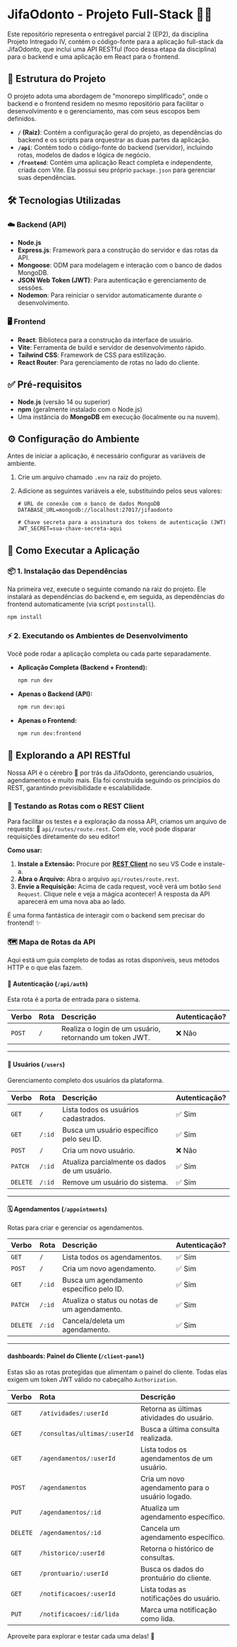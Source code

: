 # JifaOdonto - Projeto Full-Stack 🦷✨

Este repositório representa o entregável parcial 2 (EP2), da disciplina Projeto Intregado IV, contém o código-fonte para a aplicação full-stack da JifaOdonto, que inclui uma API RESTful (foco dessa etapa da disciplina) para o backend e uma aplicação em React para o frontend.

## 📂 Estrutura do Projeto

O projeto adota uma abordagem de "monorepo simplificado", onde o backend e o frontend residem no mesmo repositório para facilitar o desenvolvimento e o gerenciamento, mas com seus escopos bem definidos.

-   **`/` (Raiz)**: Contém a configuração geral do projeto, as dependências do backend e os scripts para orquestrar as duas partes da aplicação.
-   **`/api`**: Contém todo o código-fonte do backend (servidor), incluindo rotas, modelos de dados e lógica de negócio.
-   **`/frontend`**: Contém uma aplicação React completa e independente, criada com Vite. Ela possui seu próprio `package.json` para gerenciar suas dependências.

## 🛠️ Tecnologias Utilizadas

### ☁️ Backend (API)
-   **Node.js**
-   **Express.js**: Framework para a construção do servidor e das rotas da API.
-   **Mongoose**: ODM para modelagem e interação com o banco de dados MongoDB.
-   **JSON Web Token (JWT)**: Para autenticação e gerenciamento de sessões.
-   **Nodemon**: Para reiniciar o servidor automaticamente durante o desenvolvimento.

### 🖥️ Frontend
-   **React**: Biblioteca para a construção da interface de usuário.
-   **Vite**: Ferramenta de build e servidor de desenvolvimento rápido.
-   **Tailwind CSS**: Framework de CSS para estilização.
-   **React Router**: Para gerenciamento de rotas no lado do cliente.

## ✅ Pré-requisitos

-   **Node.js** (versão 14 ou superior)
-   **npm** (geralmente instalado com o Node.js)
-   Uma instância do **MongoDB** em execução (localmente ou na nuvem).

## ⚙️ Configuração do Ambiente

Antes de iniciar a aplicação, é necessário configurar as variáveis de ambiente.

1.  Crie um arquivo chamado `.env` na raiz do projeto.
2.  Adicione as seguintes variáveis a ele, substituindo pelos seus valores:

    ```.env.example
    # URL de conexão com o banco de dados MongoDB
    DATABASE_URL=mongodb://localhost:27017/jifaodonto

    # Chave secreta para a assinatura dos tokens de autenticação (JWT)
    JWT_SECRET=sua-chave-secreta-aqui
    ```

## 🚀 Como Executar a Aplicação

### 📦 1. Instalação das Dependências

Na primeira vez, execute o seguinte comando na raiz do projeto. Ele instalará as dependências do backend e, em seguida, as dependências do frontend automaticamente (via script `postinstall`).

```bash
npm install
```

### ⚡ 2. Executando os Ambientes de Desenvolvimento

Você pode rodar a aplicação completa ou cada parte separadamente.

-   **Aplicação Completa (Backend + Frontend):**
    ```bash
    npm run dev
    ```

-   **Apenas o Backend (API):**
    ```bash
    npm run dev:api
    ```

-   **Apenas o Frontend:**
    ```bash
    npm run dev:frontend
    ```

## 🚀 Explorando a API RESTful

Nossa API é o cérebro 🧠 por trás da JifaOdonto, gerenciando usuários, agendamentos e muito mais. Ela foi construída seguindo os princípios do REST, garantindo previsibilidade e escalabilidade.

### 🧪 Testando as Rotas com o REST Client

Para facilitar os testes e a exploração da nossa API, criamos um arquivo de requests: 📂 `api/routes/route.rest`. Com ele, você pode disparar requisições diretamente do seu editor!

**Como usar:**

1.  **Instale a Extensão:** Procure por **[REST Client](https://marketplace.visualstudio.com/items?itemName=humao.rest-client)** no seu VS Code e instale-a.
2.  **Abra o Arquivo:** Abra o arquivo `api/routes/route.rest`.
3.  **Envie a Requisição:** Acima de cada request, você verá um botão `Send Request`. Clique nele e veja a mágica acontecer! A resposta da API aparecerá em uma nova aba ao lado.

É uma forma fantástica de interagir com o backend sem precisar do frontend! ✨

### 🗺️ Mapa de Rotas da API

Aqui está um guia completo de todas as rotas disponíveis, seus métodos HTTP e o que elas fazem.

#### 🔑 Autenticação (`/api/auth`)

Esta rota é a porta de entrada para o sistema.

| Verbo | Rota | Descrição | Autenticação? |
| :--- | :--- | :--- | :--- |
| `POST` | `/` | Realiza o login de um usuário, retornando um token JWT. | ❌ Não |

---

#### 👥 Usuários (`/users`)

Gerenciamento completo dos usuários da plataforma.

| Verbo | Rota | Descrição | Autenticação? |
| :--- | :--- | :--- | :--- |
| `GET` | `/` | Lista todos os usuários cadastrados. | ✅ Sim |
| `GET` | `/:id` | Busca um usuário específico pelo seu ID. | ✅ Sim |
| `POST` | `/` | Cria um novo usuário. | ❌ Não |
| `PATCH` | `/:id` | Atualiza parcialmente os dados de um usuário. | ✅ Sim |
| `DELETE`| `/:id` | Remove um usuário do sistema. | ✅ Sim |

---

#### 🗓️ Agendamentos (`/appointments`)

Rotas para criar e gerenciar os agendamentos.

| Verbo | Rota | Descrição | Autenticação? |
| :--- | :--- | :--- | :--- |
| `GET` | `/` | Lista todos os agendamentos. | ✅ Sim |
| `POST` | `/` | Cria um novo agendamento. | ✅ Sim |
| `GET` | `/:id` | Busca um agendamento específico pelo ID. | ✅ Sim |
| `PATCH` | `/:id` | Atualiza o status ou notas de um agendamento. | ✅ Sim |
| `DELETE`| `/:id` | Cancela/deleta um agendamento. | ✅ Sim |

---

####  dashboards: Painel do Cliente (`/client-panel`)

Estas são as rotas protegidas que alimentam o painel do cliente. Todas elas exigem um token JWT válido no cabeçalho `Authorization`.

| Verbo | Rota | Descrição |
| :--- | :--- | :--- |
| `GET` | `/atividades/:userId` | Retorna as últimas atividades do usuário. |
| `GET` | `/consultas/ultimas/:userId` | Busca a última consulta realizada. |
| `GET` | `/agendamentos/:userId` | Lista todos os agendamentos de um usuário. |
| `POST` | `/agendamentos` | Cria um novo agendamento para o usuário logado. |
| `PUT` | `/agendamentos/:id` | Atualiza um agendamento específico. |
| `DELETE`| `/agendamentos/:id` | Cancela um agendamento específico. |
| `GET` | `/historico/:userId` | Retorna o histórico de consultas. |
| `GET` | `/prontuario/:userId` | Busca os dados do prontuário do cliente. |
| `GET` | `/notificacoes/:userId` | Lista todas as notificações do usuário. |
| `PUT` | `/notificacoes/:id/lida`| Marca uma notificação como lida. |

Aproveite para explorar e testar cada uma delas! 🚀